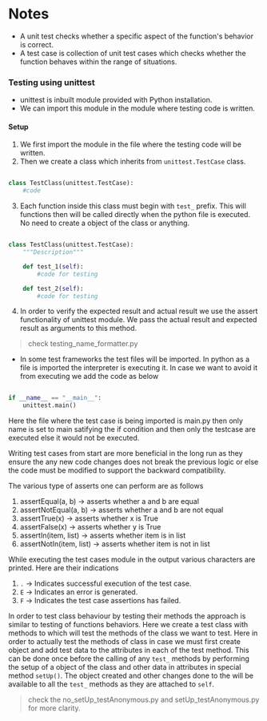 # Notes

- A unit test checks whether a specific aspect of the function's behavior is correct.
- A test case is collection of unit test cases which checks whether the function behaves within the range of situations.

### Testing using unittest

- unittest is inbuilt module provided with Python installation. 
- We can import this module in the module where testing code is written.

#### Setup

1) We first import the module in the file where the testing code will be written.
2) Then we create a class which inherits from `unittest.TestCase` class.

``` Python

class TestClass(unittest.TestCase):
    #code

```

3) Each function inside this class must begin with `test_` prefix. This will functions then will be called directly when the python file is executed. No need to create a object of the class or anything.

``` Python

class TestClass(unittest.TestCase):
    """Description"""

    def test_1(self):
        #code for testing

    def test_2(self):
        #code for testing

```

4) In order to verify the expected result and actual result we use the assert functionality of unittest module. We pass the actual result and expected result as arguments to this method.

> check testing_name_formatter.py

- In some test frameworks the test files will be imported. In python as a file is imported the interpreter is executing it. In case we want to avoid it from executing we add the code as below

``` Python

if __name__ == "__main__":
    unittest.main()

```

Here the file where the test case is being imported is main.py then only name is set to main satifying the if condition and then only the testcase are executed else it would not be executed.

Writing test cases from start are more beneficial in the long run as they ensure the any new code changes does not break the previous logic or else the code must be modified to support the backward compatibility.

The various type of asserts one can perform are as follows
1) assertEqual(a, b) -> asserts whether a and b are equal
2) assertNotEqual(a, b) -> asserts whether a and b are not equal
3) assertTrue(x) -> asserts whether x is True
4) assertFalse(x) -> asserts whether y is True
5) assertIn(item, list) -> asserts whether item is in list
6) assertNotIn(item, list) -> asserts whether item is not in list 

While executing the test cases module in the output various characters are printed. Here are their indications
1) `.` -> Indicates successful execution of the test case.
2) `E` -> Indicates an error is generated.
3) `F` -> Indicates the test case assertions has failed.

In order to test class behaviour by testing their methods the approach is similar to testing of functions behaviors. Here we create a test class with methods to which will test the methods of the class we want to test. Here in order to actually test the methods of class in case we must first create object and add test data to the attributes in each of the test method. This can be done once before the calling of any `test_` methods by performing the setup of a object of the class and other data in attributes in special method `setUp()`. The object created and other changes done to the will be available to all the `test_` methods as they are attached to `self`.

> check the no_setUp_testAnonymous.py and setUp_testAnonymous.py for more clarity.